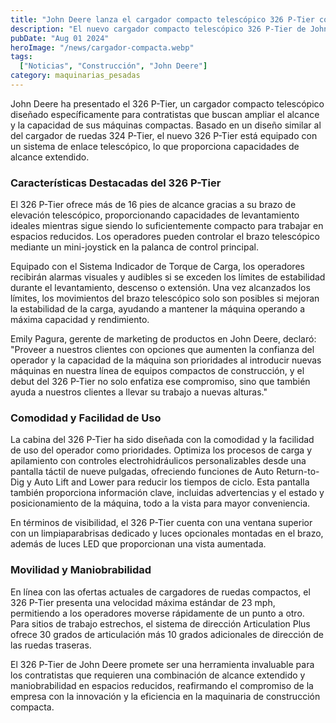 ```yaml
---
title: "John Deere lanza el cargador compacto telescópico 326 P-Tier con capacidades de alcance extendido"
description: "El nuevo cargador compacto telescópico 326 P-Tier de John Deere está diseñado para contratistas que necesitan capacidades de alcance extendido en espacios de trabajo reducidos."
pubDate: "Aug 01 2024"
heroImage: "/news/cargador-compacta.webp"
tags:
  ["Noticias", "Construcción", "John Deere"]
category: maquinarias_pesadas
---
```


John Deere ha presentado el 326 P-Tier, un cargador compacto telescópico diseñado específicamente para contratistas que buscan ampliar el alcance y la capacidad de sus máquinas compactas. Basado en un diseño similar al del cargador de ruedas 324 P-Tier, el nuevo 326 P-Tier está equipado con un sistema de enlace telescópico, lo que proporciona capacidades de alcance extendido.

### Características Destacadas del 326 P-Tier

El 326 P-Tier ofrece más de 16 pies de alcance gracias a su brazo de elevación telescópico, proporcionando capacidades de levantamiento ideales mientras sigue siendo lo suficientemente compacto para trabajar en espacios reducidos. Los operadores pueden controlar el brazo telescópico mediante un mini-joystick en la palanca de control principal.

Equipado con el Sistema Indicador de Torque de Carga, los operadores recibirán alarmas visuales y audibles si se exceden los límites de estabilidad durante el levantamiento, descenso o extensión. Una vez alcanzados los límites, los movimientos del brazo telescópico solo son posibles si mejoran la estabilidad de la carga, ayudando a mantener la máquina operando a máxima capacidad y rendimiento.

Emily Pagura, gerente de marketing de productos en John Deere, declaró: "Proveer a nuestros clientes con opciones que aumenten la confianza del operador y la capacidad de la máquina son prioridades al introducir nuevas máquinas en nuestra línea de equipos compactos de construcción, y el debut del 326 P-Tier no solo enfatiza ese compromiso, sino que también ayuda a nuestros clientes a llevar su trabajo a nuevas alturas."

### Comodidad y Facilidad de Uso

La cabina del 326 P-Tier ha sido diseñada con la comodidad y la facilidad de uso del operador como prioridades. Optimiza los procesos de carga y apilamiento con controles electrohidráulicos personalizables desde una pantalla táctil de nueve pulgadas, ofreciendo funciones de Auto Return-to-Dig y Auto Lift and Lower para reducir los tiempos de ciclo. Esta pantalla también proporciona información clave, incluidas advertencias y el estado y posicionamiento de la máquina, todo a la vista para mayor conveniencia.

En términos de visibilidad, el 326 P-Tier cuenta con una ventana superior con un limpiaparabrisas dedicado y luces opcionales montadas en el brazo, además de luces LED que proporcionan una vista aumentada.

### Movilidad y Maniobrabilidad

En línea con las ofertas actuales de cargadores de ruedas compactos, el 326 P-Tier presenta una velocidad máxima estándar de 23 mph, permitiendo a los operadores moverse rápidamente de un punto a otro. Para sitios de trabajo estrechos, el sistema de dirección Articulation Plus ofrece 30 grados de articulación más 10 grados adicionales de dirección de las ruedas traseras.

El 326 P-Tier de John Deere promete ser una herramienta invaluable para los contratistas que requieren una combinación de alcance extendido y maniobrabilidad en espacios reducidos, reafirmando el compromiso de la empresa con la innovación y la eficiencia en la maquinaria de construcción compacta.